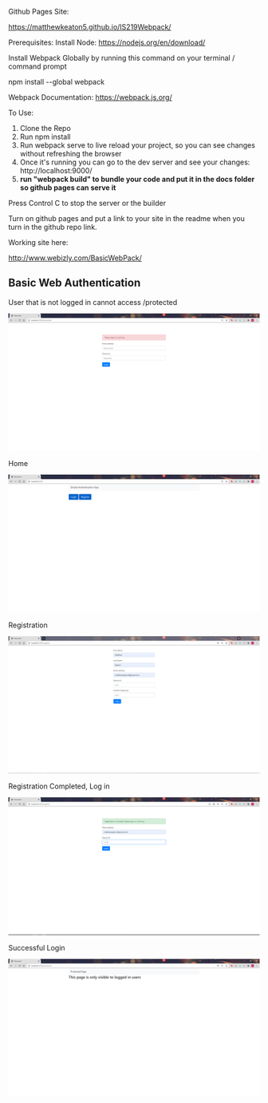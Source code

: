 Github Pages Site:

https://matthewkeaton5.github.io/IS219Webpack/

Prerequisites:
Install Node:
https://nodejs.org/en/download/


Install Webpack Globally by running this command on your terminal / command prompt

npm install --global webpack

Webpack Documentation: https://webpack.js.org/

To Use:

1.  Clone the Repo
2.  Run npm install
3.  Run webpack serve to live reload your project, so you can see changes without refreshing the browser
4.  Once it's running you can go to the dev server and see your changes: http://localhost:9000/
5.  **run "webpack build" to bundle your code and put it in the docs folder so github pages can serve it**

Press Control C to stop the server or the builder

Turn on github pages and put a link to your site in the readme when you turn in the github repo link.

Working site here:

http://www.webizly.com/BasicWebPack/

## Basic Web Authentication

User that is not logged in cannot access /protected

![Protected](IMGs/UserNotLoggedIn.png)

Home

![Home](IMGs/Home.png)

Registration

![Registration](IMGs/Registration.png)

Registration Completed, Log in

![Login](IMGs/RegistrationComplete-Login.png)

Successful Login

![GET](IMGs/Protected.png)




